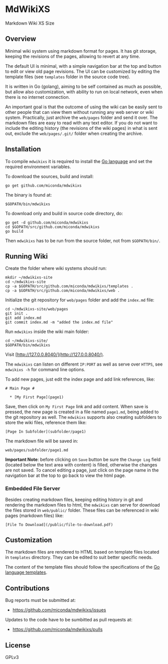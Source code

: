 # MdWikiXS #

Markdown Wiki XS Size

## Overview ##

Minimal wiki system using markdown format for pages. It has git storage, keeping the revisions of the pages, allowing to revert at any time.

The default UI is minimal, with a simple navigation bar at the top and button to edit or view old page revisions. The UI
can be customized by editing the template files (see `templates` folder in the source code tree).

It is written in Go (golang), aiming to be self contained as much as possible, but allow also customization,
with ability to run on local network, even when there is no internet connection.

An important goal is that the outcome of using the wiki can be easily sent to other people that can view them
without running any web server or wiki system. Practically, just archive the `web/pages` folder and send it over.
The markdown files are easy to read with any text editor. If you do not want to include the editing history (the
revisions of the wiki pages) in what is sent out, exclude the `web/pages/.git/` folder when creating the archive.

## Installation ##

To compile `mdwikixs` it is required to install the [Go language](https://golang.org/) and set the required environment variables.

To download the sources, build and install:

```
go get github.com/miconda/mdwikixs
```

The binary is found at:

```
$GOPATH/bin/mdwikixs
```

To download only and build in source code directory, do:

```
go get -d github.com/miconda/mdwikixs
cd $GOPATH/src/github.com/miconda/mdwikixs
go build
```

Then `mdwikixs` has to be run from the source folder, not from `$GOPATH/bin/`.

## Running Wiki ##

Create the folder where wiki systems should run:

```
mkdir ~/mdwikixs-site
cd ~/mdwikixs-site
cp -a $GOPATH/src/github.com/miconda/mdwikixs/templates .
cp -a $GOPATH/src/github.com/miconda/mdwikixs/web .
```

Initialize the git repository for `web/pages` folder and add the `index.md` file:

```
cd ~/mdwikixs-site/web/pages
git init .
git add index.md
git commit index.md -m "added the index.md file"
```

Run `mdwikixs` inside the wiki main folder:

```
cd ~/mdwikixs-site/
$GOPATH/bin/mdwikixs
```

Visit [http://127.0.0.8040/](http://127.0.0.8040/).

The `mdwikixs` can listen on different `IP:PORT` as well as serve over `HTTPS`,
see `mdwikixs -h` for command line options.

To add new pages, just edit the index page and add link references, like:

```
# Main Page #

  * [My First Page](page1)
```

Save, then click on `My First Page` link and add content. When save is pressed,
the new page is created in a file named `page1.md`, being added to the git
repository as well. The `mdwikixs` supports also creating subfolders to store
the wiki files, reference them like:

```
[Page In Subfolder](subfolder/page1)
```

The markdown file will be saved in:

```
web/pages/subfolder/page1.md
```

**Important Note**: before clicking on `Save` button be sure the `Change Log`
field (located below the text area with content) is filled, otherwise the changes
are not saved. To cancel editing a page, just click on the page name in the
navigation bar at the top to go back to view the html page.

### Embedded File Server ###

Besides creating markdown files, keeping editing history in git and rendering
the markdown files to html, the `mdwikixs` can serve for download the files stored
in `web/public/` folder. These files can be referenced in wiki pages (markdown
files) like:

```
[File To Download](/public/file-to-download.pdf)
```

## Customization ##

The markdown files are rendered to HTML based on template files located in
`templates` directory. They can be edited to suit better specific needs.

The content of the template files should follow the specifications of the
[Go language templates](https://golang.org/pkg/html/template/).

## Contributions ##

Bug reports must be submitted at:

  * https://github.com/miconda/mdwikixs/issues

Updates to the code have to be sumbitted as pull requests at:

  * https://github.com/miconda/mdwikixs/pulls

## License ##

GPLv3